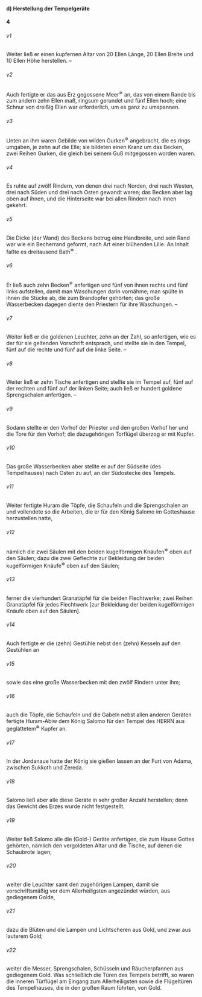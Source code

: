 #### d) Herstellung der Tempelgeräte

__4__

###### v1
Weiter ließ er einen kupfernen Altar von 20 Ellen Länge, 20 Ellen Breite und 10 Ellen Höhe herstellen. –

###### v2
Auch fertigte er das aus Erz gegossene Meer<sup title="= große Wasserbecken">&#x2732;</sup>
 an, das von einem Rande bis zum andern zehn Ellen maß, ringsum gerundet und fünf Ellen hoch; eine Schnur von dreißig Ellen war erforderlich, um es ganz zu umspannen.

###### v3
Unten an ihm waren Gebilde von wilden Gurken<sup title="= Koloquinten, gurkenartigen Früchten">&#x2732;</sup>
 angebracht, die es rings umgaben, je zehn auf die Elle; sie bildeten einen Kranz um das Becken, zwei Reihen Gurken, die gleich bei seinem Guß mitgegossen worden waren.

###### v4
Es ruhte auf zwölf Rindern, von denen drei nach Norden, drei nach Westen, drei nach Süden und drei nach Osten gewandt waren; das Becken aber lag oben auf ihnen, und die Hinterseite war bei allen Rindern nach innen gekehrt.

###### v5
Die Dicke (der Wand) des Beckens betrug eine Handbreite, und sein Rand war wie ein Becherrand geformt, nach Art einer blühenden Lilie. An Inhalt faßte es dreitausend Bath<sup title="vgl. 1.Kön 7,23-26">&#x2732;</sup>
.

###### v6
Er ließ auch zehn Becken<sup title="oder: Kessel">&#x2732;</sup>
 anfertigen und fünf von ihnen rechts und fünf links aufstellen, damit man Waschungen darin vornähme; man spülte in ihnen die Stücke ab, die zum Brandopfer gehörten; das große Wasserbecken dagegen diente den Priestern für ihre Waschungen. –

###### v7
Weiter ließ er die goldenen Leuchter, zehn an der Zahl, so anfertigen, wie es der für sie geltenden Vorschrift entsprach, und stellte sie in den Tempel, fünf auf die rechte und fünf auf die linke Seite. –

###### v8
Weiter ließ er zehn Tische anfertigen und stellte sie im Tempel auf, fünf auf der rechten und fünf auf der linken Seite; auch ließ er hundert goldene Sprengschalen anfertigen. –

###### v9
Sodann stellte er den Vorhof der Priester und den großen Vorhof her und die Tore für den Vorhof; die dazugehörigen Torflügel überzog er mit Kupfer.

###### v10
Das große Wasserbecken aber stellte er auf der Südseite (des Tempelhauses) nach Osten zu auf, an der Südostecke des Tempels.


###### v11
Weiter fertigte Huram die Töpfe, die Schaufeln und die Sprengschalen an und vollendete so die Arbeiten, die er für den König Salomo im Gotteshause herzustellen hatte,

###### v12
nämlich die zwei Säulen mit den beiden kugelförmigen Knäufen<sup title="oder: Kapitellen">&#x2732;</sup>
 oben auf den Säulen; dazu die zwei Geflechte zur Bekleidung der beiden kugelförmigen Knäufe<sup title="oder: Kapitelle">&#x2732;</sup>
 oben auf den Säulen;

###### v13
ferner die vierhundert Granatäpfel für die beiden Flechtwerke; zwei Reihen Granatäpfel für jedes Flechtwerk [zur Bekleidung der beiden kugelförmigen Knäufe oben auf den Säulen].

###### v14
Auch fertigte er die (zehn) Gestühle nebst den (zehn) Kesseln auf den Gestühlen an

###### v15
sowie das eine große Wasserbecken mit den zwölf Rindern unter ihm;

###### v16
auch die Töpfe, die Schaufeln und die Gabeln nebst allen anderen Geräten fertigte Huram-Abiw dem König Salomo für den Tempel des HERRN aus geglättetem<sup title="= poliertem">&#x2732;</sup>
 Kupfer an.

###### v17
In der Jordanaue hatte der König sie gießen lassen an der Furt von Adama, zwischen Sukkoth und Zereda.

###### v18
Salomo ließ aber alle diese Geräte in sehr großer Anzahl herstellen; denn das Gewicht des Erzes wurde nicht festgestellt.


###### v19
Weiter ließ Salomo alle die (Gold-) Geräte anfertigen, die zum Hause Gottes gehörten, nämlich den vergoldeten Altar und die Tische, auf denen die Schaubrote lagen;

###### v20
weiter die Leuchter samt den zugehörigen Lampen, damit sie vorschriftsmäßig vor dem Allerheiligsten angezündet würden, aus gediegenem Golde,

###### v21
dazu die Blüten und die Lampen und Lichtscheren aus Gold, und zwar aus lauterem Gold;

###### v22
weiter die Messer, Sprengschalen, Schüsseln und Räucherpfannen aus gediegenem Gold. Was schließlich die Türen des Tempels betrifft, so waren die inneren Türflügel am Eingang zum Allerheiligsten sowie die Flügeltüren des Tempelhauses, die in den großen Raum führten, von Gold.